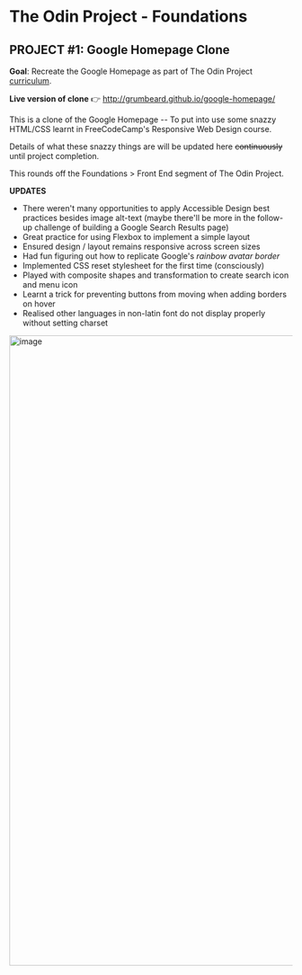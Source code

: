 # The Odin Project - Foundations

## PROJECT #1: Google Homepage Clone

**Goal**: Recreate the Google Homepage as part of The Odin Project [curriculum](https://www.theodinproject.com/paths/foundations/courses/foundations/lessons/html-css).

**Live version of clone**
👉 http://grumbeard.github.io/google-homepage/

This is a clone of the Google Homepage -- To put into use some snazzy HTML/CSS learnt in FreeCodeCamp's Responsive Web Design course.

Details of what these snazzy things are will be updated here ~~continuously~~ until project completion.

This rounds off the Foundations > Front End segment of The Odin Project.

**UPDATES**
- There weren't many opportunities to apply Accessible Design best practices besides image alt-text (maybe there'll be more in the follow-up challenge of building a Google Search Results page)
- Great practice for using Flexbox to implement a simple layout
- Ensured design / layout remains responsive across screen sizes
- Had fun figuring out how to replicate Google's *rainbow avatar border*
- Implemented CSS reset stylesheet for the first time (consciously)
- Played with composite shapes and transformation to create search icon and menu icon
- Learnt a trick for preventing buttons from moving when adding borders on hover
- Realised other languages in non-latin font do not display properly without setting charset

<img width="1122" alt="image" src="https://user-images.githubusercontent.com/51464365/112711562-467a6680-8f04-11eb-971e-f0775519f6f4.png">
